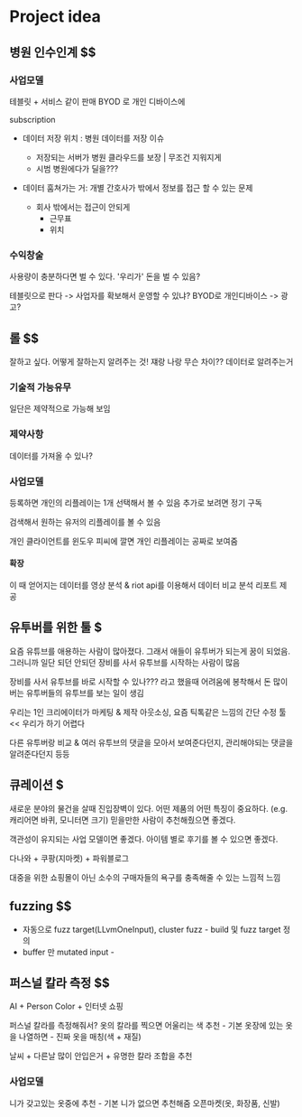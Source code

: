 # Project idea

## 병원 인수인계 $$

### 사업모델 
테블릿 + 서비스 같이 판매
BYOD 로 개인 디바이스에

subscription
- 데이터 저장 위치 : 병원 데이터를 저장 이슈
  - 저장되는 서버가 병원 클라우드를 보장 | 무조건 지워지게
  - 시범 병원에다가 딜을???

- 데이터 훔쳐가는 거: 개별 간호사가 밖에서 정보를 접근 할 수 있는 문제
  - 회사 밖에서는 접근이 안되게
    - 근무표
    - 위치

### 수익창술
사용량이 충분하다면 벌 수 있다.
'우리가' 돈을 벌 수 있음?

테블릿으로 판다 -> 사업자를 확보해서 운영할 수 있냐?
BYOD로 개인디바이스 -> 광고?



## 롤 $$
잘하고 싶다. 어떻게 잘하는지 알려주는 것! 쟤랑 나랑 무슨 차이?? 
데이터로 알려주는거 

### 기술적 가능유무
일단은 제약적으로 가능해 보임

### 제약사항
데이터를 가져올 수 있나?

### 사업모델
등록하면 개인의 리플레이는 1개 선택해서 볼 수 있음
추가로 보려면 정기 구독

검색해서 원하는 유저의 리플레이를 볼 수 있음

개인 클라이언트를 윈도우 피씨에 깔면 개인 리플레이는 공짜로 보여줌

#### 확장
이 때 얻어지는 데이터를 영상 분석 & riot api를 이용해서 데이터 비교 분석 리포트 제공



## 유투버를 위한 툴 $

요즘 유튜브를 애용하는 사람이 많아졌다.
그래서 애들이 유투버가 되는게 꿈이 되었음. 그러니까 일단 되던 안되던 장비를 사서 유투브를 시작하는 사람이 많음

장비를 사서 유투브를 바로 시작할 수 있나??? 라고 했을때 어려움에 봉착해서 돈 많이버는 유투버들의 유투브를 보는 일이 생김

우리는 1인 크리에이터가 마케팅 & 제작 아웃소싱, 요즘 틱톡같은 느낌의 간단 수정 툴 << 우리가 하기 어렵다

다른 유투버랑 비교 & 여러 유투브의 댓글을 모아서 보여준다던지, 관리해야되는 댓글을 알려준다던지 등등




## 큐레이션 $
새로운 분야의 물건을 살때 진입장벽이 있다.
어떤 제품의 어떤 특징이 중요하다. (e.g. 캐리어면 바퀴, 모니터면 크기)
믿을만한 사람이 추천해줬으면 좋겠다.

객관성이 유지되는 사업 모델이면 좋겠다.
아이템 별로 후기를 볼 수 있으면 좋겠다.

다나와 + 쿠팡(지마켓) + 파워블로그

대중을 위한 쇼핑몰이 아닌 소수의 구매자들의 욕구를 충족해줄 수 있는 느낌적 느낌




## fuzzing $$
- 자동으로 fuzz target(LLvmOneInput), cluster fuzz - build 및 fuzz target 정의
- buffer 만 mutated input - 




## 퍼스널 칼라 측정 $$
AI + Person Color + 인터넷 쇼핑

퍼스널 칼라를 측정해줘서? 옷의 칼라를 찍으면
어울리는 색 추천 - 기본
옷장에 있는 옷을 나열하면 - 진짜 옷을 매칭(색 + 재질)

날씨 + 다른날 많이 안입은거 + 유명한 칼라 조합을 추천


### 사업모델
니가 갖고있는 옷중에 추천 - 기본
니가 없으면 추천해줌 오픈마켓(옷, 화장품, 신발)
